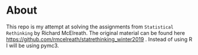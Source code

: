 # About
This repo is my attempt at solving the assignments from `Statistical Rethinking`
by Richard McElreath. The original material can be found here
https://github.com/rmcelreath/statrethinking_winter2019 . Instead of
using R I will be using pymc3.
